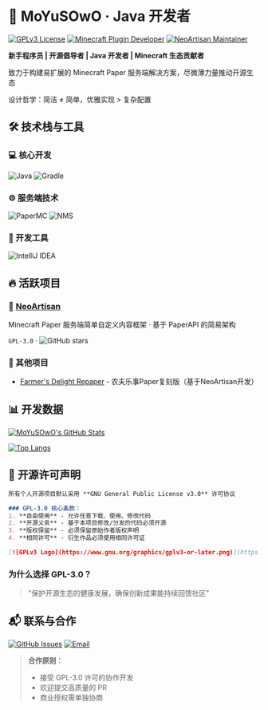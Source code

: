 # 🚀 MoYuSOwO · Java 开发者

[![GPLv3 License](https://img.shields.io/badge/License-GPL%203.0-blue.svg?style=flat-square)](https://opensource.org/licenses/GPL-3.0)
[![Minecraft Plugin Developer](https://img.shields.io/badge/-Minecraft%20Plugin%20Developer-00AA00?style=flat-square&logo=java&logoColor=white)](https://github.com/MoYuSOwO)
[![NeoArtisan Maintainer](https://img.shields.io/badge/-NeoArtisan%20Maintainer-0088CC?style=flat-square)](https://github.com/MoYuSOwO/NeoArtisan)

**新手程序员 | 开源倡导者 | Java 开发者 | Minecraft 生态贡献者**

致力于构建易扩展的 Minecraft Paper 服务端解决方案，尽微薄力量推动开源生态

设计哲学：简洁 ≠ 简单，优雅实现 > 复杂配置

## 🛠 技术栈与工具

### 💻 核心开发
![Java](https://img.shields.io/badge/-Java-007396?style=flat&logo=openjdk&logoColor=white)
![Gradle](https://img.shields.io/badge/-Gradle-02303A?style=flat&logo=gradle&logoColor=white)

### ⚙️ 服务端技术
![PaperMC](https://img.shields.io/badge/-PaperMC-FF6D00?style=flat&logo=paper&logoColor=white)
![NMS](https://img.shields.io/badge/-NMS%20(1.21+)-B71C1C?style=flat)

### 🧰 开发工具
![IntelliJ IDEA](https://img.shields.io/badge/-IntelliJ%20IDEA-000000?style=flat&logo=intellijidea&logoColor=white)

## 🔥 活跃项目

### 🧱 [NeoArtisan](https://github.com/KitsunaiMC/NeoArtisan)

Minecraft Paper 服务端简单自定义内容框架 · 基于 PaperAPI 的简易架构

`GPL-3.0` · ![GitHub stars](https://img.shields.io/github/stars/MoYuSOwO/NeoArtisan?style=social)

### 🌱 其他项目
- [Farmer's Delight Repaper](https://github.com/KitsunaiMC/FarmersDelightRepaper) - 农夫乐事Paper复刻版（基于NeoArtisan开发）

## 📊 开发数据

[![MoYuSOwO's GitHub Stats](https://github-readme-stats.vercel.app/api?username=MoYuSOwO&show_icons=true)](https://github.com/MoYuSOwO)

[![Top Langs](https://github-readme-stats.vercel.app/api/top-langs/?username=MoYuSOwO&layout=compact&hide=javascript,html,css)](https://github.com/MoYuSOwO)

## 📜 开源许可声明


```markdown
所有个人开源项目默认采用 **GNU General Public License v3.0** 许可协议

### GPL-3.0 核心条款：
1. **自由使用** - 允许任意下载、使用、修改代码
2. **开源义务** - 基于本项目修改/分发的代码必须开源
3. **版权保留** - 必须保留原始作者版权声明
4. **相同许可** - 衍生作品必须使用相同许可证

[![GPLv3 Logo](https://www.gnu.org/graphics/gplv3-or-later.png)](https://www.gnu.org/licenses/gpl-3.0.html)
```


### 为什么选择 GPL-3.0？
> "保护开源生态的健康发展，确保创新成果能持续回馈社区"

## 📬 联系与合作

[![GitHub Issues](https://img.shields.io/badge/-GitHub%20Issues-181717?style=for-the-badge&logo=github&logoColor=white)](https://github.com/MoYuSOwO/NeoArtisan/issues)
[![Email](https://img.shields.io/badge/-Email-D14836?style=for-the-badge&logo=gmail&logoColor=white)](mailto:moyusowo@outlook.com)

> **合作原则**：
> - 接受 GPL-3.0 许可的协作开发
> - 欢迎提交高质量的 PR
> - 商业授权需单独协商
